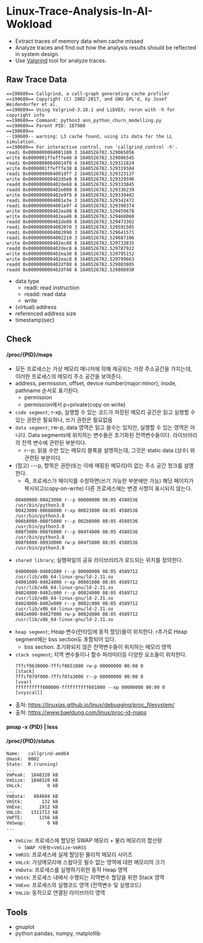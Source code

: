 # Linux-Trace-Analysis-In-AI-Wokload
- Extract traces of memory data when cache missed
- Analyze traces and find out how the analysis results should be reflected in system design. 
- Use [Valgrind](https://valgrind.org/) tool for analyze traces.


## Raw Trace Data
```text
==190689== Callgrind, a call-graph generating cache profiler
==190689== Copyright (C) 2002-2017, and GNU GPL'd, by Josef Weidendorfer et al.
==190689== Using Valgrind-3.18.1 and LibVEX; rerun with -h for copyright info
==190689== Command: python3 ann_python_churn_modelling.py
==190689== Parent PID: 187980
==190689== 
--190689-- warning: L3 cache found, using its data for the LL simulation.
==190689== For interactive control, run 'callgrind_control -h'.
readi 0x0000000004001100 3 1648526782.529065056
write 0x0000001ffefffe48 8 1648526782.529086545
readi 0x0000000004001df0 4 1648526782.529311824
write 0x0000001ffefffe38 8 1648526782.529319584
readi 0x0000000004001dff 2 1648526782.529323137
write 0x000000000402d5e0 8 1648526782.529329596
readd 0x000000000402de68 8 1648526782.529333045
readd 0x000000000402e000 8 1648526782.529336239
write 0x000000000402e9f8 8 1648526782.529339402
readi 0x0000000004001e3e 3 1648526782.529342472
readi 0x0000000004001e9f 4 1648526782.529398374
write 0x000000000402ea98 8 1648526782.529459678
write 0x000000000402ea48 8 1648526782.529468060
readd 0x000000000402de88 8 1648526782.529473302
readi 0x0000000004002070 3 1648526782.529591505
readi 0x0000000004002090 3 1648526782.529641571
readi 0x0000000004002210 3 1648526782.529687106
write 0x000000000402ec88 8 1648526782.529733835
readd 0x000000000402dec8 8 1648526782.529787922
write 0x000000000402ea38 8 1648526782.529795152
write 0x000000000402eac8 8 1648526782.529799663
readd 0x000000000402df08 8 1648526782.529803805
readd 0x000000000402df48 8 1648526782.529808930
```

* data type
  * readi: read instruction
  * readd: read data
  * write
* (virtual) address
* referenced address size
* timestamp(sec)

## Check
#### /proc/{PID}/maps
- 모든 프로세스는 가상 메모리 매니저에 의해 제공되는 가장 주소공간을 가지는데, 이러한 프로세스의 메모리 주소 공간을 보여준다.
- address, permission, offset, device number(major:minor), inode, pathname 순서로 표기된다.
  - permission
  - permission에서 p=private(copy on write)
- `code segment`; r-xp, 실행할 수 있는 코드가 저장된 메모리 공간은 읽고 실행할 수 있는 권한은 필요하나, 쓰기 권한은 필요없음
- `data segment`; rw-p, data 영역은 읽고 쓸수는 있지만, 실행할 수 있는 영역은 아니다. Data segments에 위치하는 변수들은 초기화된 전역변수들이다. 라이브러리의 전역 변수에 관련된 부분이다.
  - r--p, 읽을 수만 있는 메모리 블록을 설명하는데, 그것은 static data (상수) 와 관련된 부분이다.
- (참고) ---p, 항목은 권한(또는 이에 매핑된 메모리)이 없는 주소 공간 청크를 설명한다. 
  - 즉, 프로세스가 페이지를 수정하면(쓰기 가능한 부분에만 가능) 해당 페이지가 복사되고(copy-on-write) 다른 프로세스에는 변경 사항이 표시되지 않는다.
  ```text
  00400000-00423000 r--p 00000000 08:05 4588536                            /usr/bin/python3.8
  00423000-006b8000 r-xp 00023000 08:05 4588536                            /usr/bin/python3.8
  006b8000-008f5000 r--p 002b8000 08:05 4588536                            /usr/bin/python3.8
  008f5000-008f6000 r--p 004f4000 08:05 4588536                            /usr/bin/python3.8
  008f6000-0093d000 rw-p 004f5000 08:05 4588536                            /usr/bin/python3.8
  ```
- `shared library`; 실행파일의 공유 라이브러리가 로드되는 위치를 정의한다.
  ```text
  04000000-04001000 r--p 00000000 08:05 4589712                            /usr/lib/x86_64-linux-gnu/ld-2.31.so
  04001000-04024000 r-xp 00001000 08:05 4589712                            /usr/lib/x86_64-linux-gnu/ld-2.31.so
  04024000-0402c000 r--p 00024000 08:05 4589712                            /usr/lib/x86_64-linux-gnu/ld-2.31.so
  0402d000-0402e000 r--p 0002c000 08:05 4589712                            /usr/lib/x86_64-linux-gnu/ld-2.31.so
  0402e000-0402f000 rw-p 0002d000 08:05 4589712                            /usr/lib/x86_64-linux-gnu/ld-2.31.so
  ```
- `heap segment`; Heap 변수(런타임에 동적 할당)들이 위치한다. r추가로 Heap segment에는 bss section도 포함되어 있다. 
  - bss section: 초기화되지 않은 전역변수들이 위치하는 메모리 영역
- `stack segment`; 지역 변수들이나 함수 파라미터등 다양한 요소들이 위치한다.
  ```text
  7ffcf0630000-7ffcf0651000 rw-p 00000000 00:00 0                          [stack]
  7ffcf079f000-7ffcf07a3000 r--p 00000000 00:00 0                          [vvar]
  ffffffffff600000-ffffffffff601000 --xp 00000000 00:00 0                  [vsyscall]
  ```
- 출처: https://linuxias.github.io/linux/debugging/proc_filesystem/
- 출처: https://www.baeldung.com/linux/proc-id-maps
#### pmap -x {PID} | less
#### /proc/{PID}/status
```text
Name:	callgrind-amd64
Umask:	0002
State:	R (running)
...
VmPeak:	 1840320 kB
VmSize:	 1840320 kB
VmLck:	       0 kB
...
VmData:	  484604 kB
VmStk:	     132 kB
VmExe:	    1912 kB
VmLib:	 1311712 kB
VmPTE:	    1156 kB
VmSwap:	       0 kB
...
```
- `VmSize`: 프로세스에 할당된 SWAP 메모리 + 물리 메모리의 합산량
  - `SWAP 사용량`=`VmSize`-`VmRSS`
- `VmRSS`: 프로세스에 실제 할당된 물리적 메모리 사이즈
- `VmLck`: 가상메모리에 스왑아웃 될수 없는 영역에 대한 메모리의 크기
- `VmData`: 프로세스를 실행하기위한 동적 Heap 영역
- `VmStk`: 프로세스 내에서 수행되는 지역변수 할당을 위한 Stack 영역
- `VmExe`: 프로세스의 실행코드 영역 (전역변수 및 실행코드)
- `VmLib`: 동적으로 연결된 라이브러리 영역
## Tools
- gnuplot
- python pandas, numpy, matplotlib
